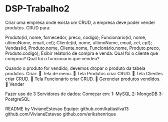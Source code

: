# DSP-Trabalho2
Criar uma empresa onde exista um CRUD, a empresa deve poder vender produtos. CRUD para:

Produto(id, nome, fornecedor, preco, codigo); Funcionario(id, nome, ultimoNome, email, cel); Cliente(id, nome, ultimoNome, email, cel, cpf); Vendas(id, Produto.nome, Cliente.nome, Funcionário.nome, Produto.preco, Produto.codigo); Exibir relatorio de compra e venda: Qual foi o cliente que comprou? Qual foi o funcionario que vendeu?

Quando o produto for vendido, devemos dropar o produto da tabela produtos. Criar:  Tela de menu.  Tela Produtos criar CRUD.  Tela Clientes criar CRUD.  Tela Funcionário criar CRUD.  Gerenciar produtos vendidos.  Vender

Fazer uso de 3 Servidores de dados: Começar em: 1: MySQL 2: MongoDB 3: PostgreSQL

README by VivianeEstevao
Equipe:
github.com/katiasilva13
github.com/VivianeEstevao
github.com/erikshenrique
